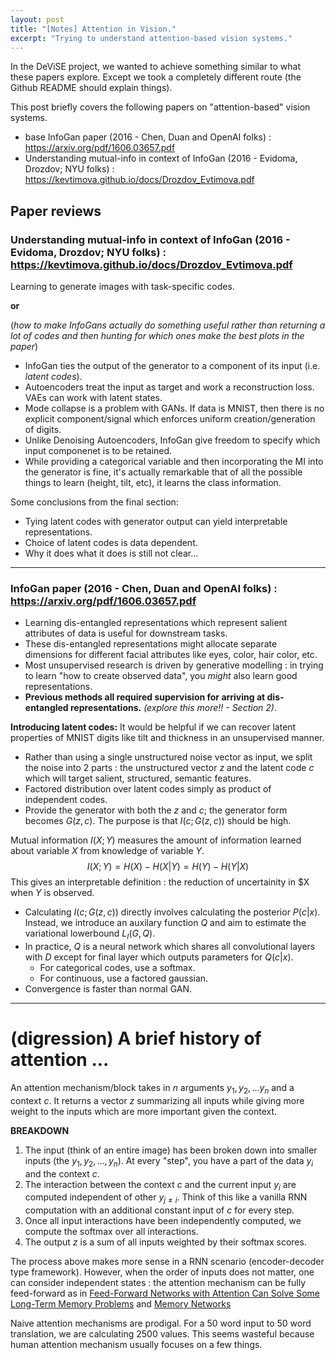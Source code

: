 ```yaml
---
layout: post
title: "[Notes] Attention in Vision."
excerpt: "Trying to understand attention-based vision systems."
---
```


In the DeViSE project, we wanted to achieve something similar to what these papers explore. Except we took a completely different route (the Github README should explain things).

This post briefly covers the following papers on "attention-based" vision systems.
- base InfoGan paper (2016 - Chen, Duan and OpenAI folks) : https://arxiv.org/pdf/1606.03657.pdf
- Understanding mutual-info in context of InfoGan (2016 - Evidoma, Drozdov; NYU folks) : https://kevtimova.github.io/docs/Drozdov_Evtimova.pdf

## Paper reviews

### Understanding mutual-info in context of InfoGan (2016 - Evidoma, Drozdov; NYU folks) : https://kevtimova.github.io/docs/Drozdov_Evtimova.pdf

Learning to generate images with task-specific codes.

**or**

(*how to make InfoGans actually do something useful rather than returning a lot of codes and then hunting for which ones make the best plots in the paper*)

- InfoGan ties the output of the generator to a component of its input (i.e. *latent codes*).
- Autoencoders treat the input as target and work a reconstruction loss. VAEs can work with latent states.
- Mode collapse is a problem with GANs. If data is MNIST, then there is no explicit component/signal which enforces uniform creation/generation of digits.
- Unlike Denoising Autoencoders, InfoGan give freedom to specify which input componenet is to be retained.
- While providing a categorical variable and then incorporating the MI into the generator is fine, it's actually remarkable that of all the possible things to learn (height, tilt, etc), it learns the class information. 

Some conclusions from the final section:
- Tying latent codes with generator output can yield interpretable representations.
- Choice of latent codes is data dependent.
- Why it does what it does is still not clear...

---

### InfoGan paper (2016 - Chen, Duan and OpenAI folks) : https://arxiv.org/pdf/1606.03657.pdf

- Learning dis-entangled representations which represent salient attributes of data is useful for downstream tasks. 
- These dis-entangled representations might allocate separate dimensions for different facial attributes like eyes, color, hair color, etc.
- Most unsupervised research is driven by generative modelling : in trying to learn "how to create observed data", you *might* also learn good representations.
- **Previous methods all required supervision for arriving at dis-entangled representations.** *(explore this more!! - Section 2)*.


**Introducing latent codes:** It would be helpful if we can recover latent properties of MNIST digits like tilt and thickness in an unsupervised manner. 

- Rather than using a single unstructured noise vector as input, we split the noise into 2 parts : the unstructured vector $z$ and the latent code $c$ which will target salient, structured, semantic features.
- Factored distribution over latent codes simply as product of independent codes.
- Provide the generator with both the $z$ and $c$; the generator form becomes $G(z, c)$. The purpose is that $I(c; G(z, c))$ should be high.


Mutual information $I(X; Y)$ measures the amount of information learned about variable $X$ from knowledge of variable $Y$.
$$
I(X;Y) = H(X) - H(X|Y) = H(Y) - H(Y|X)
$$
This gives an interpretable definition : the reduction of uncertainity in $X when $Y$ is observed. 

- Calculating $I(c; G(z,c))$ directly involves calculating the posterior $P(c|x)$. Instead, we introduce an auxilary function $Q$ and aim to estimate the variational lowerbound $L_I(G, Q)$.
- In practice, $Q$ is a neural network which shares all convolutional layers with $D$ except for final layer which outputs parameters for $Q(c|x)$. 
    - For categorical codes, use a softmax.
    - For continuous, use a factored gaussian.
- Convergence is faster than normal GAN.

---

# (digression) A brief history of attention ...

An attention mechanism/block takes in $n$ arguments $y_1, y_2, ...y_n$ and a context $c$. It returns a vector $z$ summarizing all inputs while giving more weight to the inputs which are more important given the context.

**BREAKDOWN**
1. The input (think of an entire image) has been broken down into smaller inputs (the $y_1, y_2, ..., y_n$). At every "step", you have a part of the data $y_i$ and the context $c$.
2. The interaction between the context $c$ and the current input $y_i$ are computed independent of other $y_{j \neq i}$. Think of this like a vanilla RNN computation with an additional constant input of $c$ for every step.
3. Once all input interactions have been independently computed, we compute the softmax over all interactions.
4. The output $z$ is a sum of all inputs weighted by their softmax scores.

The process above makes more sense in a RNN scenario (encoder-decoder type framework). However, when the order of inputs does not matter, one can consider independent states : the attention mechanism can be fully feed-forward as in [Feed-Forward Networks with Attention Can Solve Some Long-Term Memory Problems](https://arxiv.org/pdf/1512.08756.pdf) and [Memory Networks](https://arxiv.org/pdf/1503.08895.pdf)

Naive attention mechanisms are prodigal. For a 50 word input to 50 word translation, we are calculating 2500 values. This seems wasteful because human attention mechanism usually focuses on a few things.